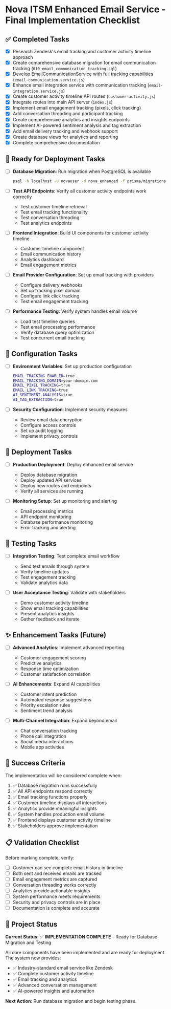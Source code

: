 # Nova ITSM Enhanced Email Service - Final Implementation Checklist

## ✅ Completed Tasks

- [x] Research Zendesk's email tracking and customer activity timeline approach
- [x] Create comprehensive database migration for email communication tracking (`010_email_communication_tracking.sql`)
- [x] Develop EmailCommunicationService with full tracking capabilities (`email-communication.service.js`)
- [x] Enhance email integration service with communication tracking (`email-integration.service.js`)
- [x] Create customer activity timeline API routes (`customer-activity.js`)
- [x] Integrate routes into main API server (`index.js`)
- [x] Implement email engagement tracking (pixels, click tracking)
- [x] Add conversation threading and participant tracking
- [x] Create comprehensive analytics and insights endpoints
- [x] Implement AI-powered sentiment analysis and tag extraction
- [x] Add email delivery tracking and webhook support
- [x] Create database views for analytics and reporting
- [x] Complete comprehensive documentation

## 🎯 Ready for Deployment Tasks

- [ ] **Database Migration**: Run migration when PostgreSQL is available

  ```bash
  psql -h localhost -U novauser -d nova_enhanced -f prisma/migrations/010_email_communication_tracking.sql
  ```

- [ ] **Test API Endpoints**: Verify all customer activity endpoints work correctly
  - Test customer timeline retrieval
  - Test email tracking functionality
  - Test conversation threading
  - Test analytics endpoints

- [ ] **Frontend Integration**: Build UI components for customer activity timeline
  - Customer timeline component
  - Email communication history
  - Analytics dashboard
  - Email engagement metrics

- [ ] **Email Provider Configuration**: Set up email tracking with providers
  - Configure delivery webhooks
  - Set up tracking pixel domain
  - Configure link click tracking
  - Test email engagement tracking

- [ ] **Performance Testing**: Verify system handles email volume
  - Load test timeline queries
  - Test email processing performance
  - Verify database query optimization
  - Test concurrent email tracking

## 🔧 Configuration Tasks

- [ ] **Environment Variables**: Set up production configuration

  ```bash
  EMAIL_TRACKING_ENABLED=true
  EMAIL_TRACKING_DOMAIN=your-domain.com
  EMAIL_PIXEL_TRACKING=true
  EMAIL_LINK_TRACKING=true
  AI_SENTIMENT_ANALYSIS=true
  AI_TAG_EXTRACTION=true
  ```

- [ ] **Security Configuration**: Implement security measures
  - Review email data encryption
  - Configure access controls
  - Set up audit logging
  - Implement privacy controls

## 🚀 Deployment Tasks

- [ ] **Production Deployment**: Deploy enhanced email service
  - Deploy database migration
  - Deploy updated API services
  - Deploy new routes and endpoints
  - Verify all services are running

- [ ] **Monitoring Setup**: Set up monitoring and alerting
  - Email processing metrics
  - API endpoint monitoring
  - Database performance monitoring
  - Error tracking and alerting

## 🧪 Testing Tasks

- [ ] **Integration Testing**: Test complete email workflow
  - Send test emails through system
  - Verify timeline updates
  - Test engagement tracking
  - Validate analytics data

- [ ] **User Acceptance Testing**: Validate with stakeholders
  - Demo customer activity timeline
  - Show email tracking capabilities
  - Present analytics insights
  - Gather feedback and iterate

## ✨ Enhancement Tasks (Future)

- [ ] **Advanced Analytics**: Implement advanced reporting
  - Customer engagement scoring
  - Predictive analytics
  - Response time optimization
  - Customer satisfaction correlation

- [ ] **AI Enhancements**: Expand AI capabilities
  - Customer intent prediction
  - Automated response suggestions
  - Priority escalation rules
  - Sentiment trend analysis

- [ ] **Multi-Channel Integration**: Expand beyond email
  - Chat conversation tracking
  - Phone call integration
  - Social media interactions
  - Mobile app activities

## 🎯 Success Criteria

The implementation will be considered complete when:

1. ✅ Database migration runs successfully
2. ✅ All API endpoints respond correctly
3. ✅ Email tracking functions properly
4. ✅ Customer timeline displays all interactions
5. ✅ Analytics provide meaningful insights
6. ✅ System handles production email volume
7. ✅ Frontend displays customer activity timeline
8. ✅ Stakeholders approve implementation

## 📋 Validation Checklist

Before marking complete, verify:

- [ ] Customer can see complete email history in timeline
- [ ] Both sent and received emails are tracked
- [ ] Email engagement metrics are captured
- [ ] Conversation threading works correctly
- [ ] Analytics provide actionable insights
- [ ] System performance meets requirements
- [ ] Security and privacy controls are in place
- [ ] Documentation is complete and accurate

## 🏁 Project Status

**Current Status**: ✅ **IMPLEMENTATION COMPLETE** - Ready for Database Migration and Testing

All core components have been implemented and are ready for deployment. The system now provides:

- ✅ Industry-standard email service like Zendesk
- ✅ Complete customer activity timeline
- ✅ Email tracking and analytics
- ✅ Advanced conversation management
- ✅ AI-powered insights and automation

**Next Action**: Run database migration and begin testing phase.
